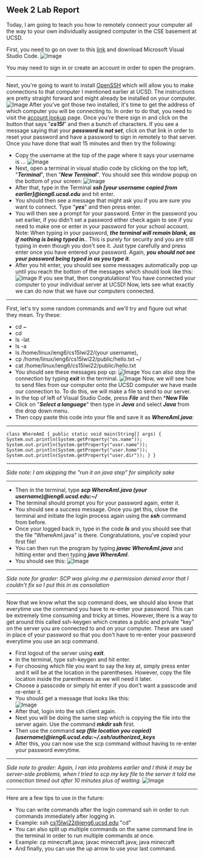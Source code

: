 ##  Week 2 Lab Report
Today, I am going to teach you how to remotely connect your computer all the way to your own individually assigned computer in the CSE basement at UCSD. 

First, you need to go on over to this [link](https://code.visualstudio.com/) and download Microsoft Visual Studio Code.
![Image](downloadvisualstudiocode.PNG)

You may need to sign in or create an account in order to open the program.
***
Next, you're going to want to install [OpenSSH](https://docs.microsoft.com/en-us/windows-server/administration/openssh/openssh_install_firstuse) which will allow you to make connections to that computer I mentioned earlier at UCSD. The instructions are pretty straight forward and might already be installed on your computer.
![Image](installSSH.PNG)
After you've got those two installed, it's time to get the address of which computer you will be connecting to. In order to do that, you need to visit the [account lookup](https://sdacs.ucsd.edu/~icc/index.php) page. Once you're there sign in and click on the button that says "***cs15l***" and then a bunch of characters. If you see a message saying that your ***password is not set***, click on that link in order to reset your password and have a password to sign in remotely to that server. Once you have done that wait 15 minutes and then try the following:
* Copy the username at the top of the page where it says your username is ...
![Image](username.PNG)
* Next, open a terminal in visual studio code by clicking on the top left, "***Terminal***", then "***New Terminal***". You should see this window popup on the bottom of your screen:
![Image](terminal.PNG)
* After that, type in the Terminal ***ssh [your username copied from earlier]@ieng6.ucsd.edu*** and hit enter.
* You should then see a message that might ask you if you are sure you want to connect. Type "***yes***" and then press enter.
* You will then see a prompt for your password. Enter in the password you set earlier, if you didn't set a password either check again to see if you need to make one or enter in your password for your school account. Note: When typing in your password, ***the terminal will remain blank, as if nothing is being typed in.***. This is purely for security and you are still typing in even though you don't see it. Just type carefully and press enter once you have entered your password. Again, ***you should not see your password being typed in as you type it.***
* After you hit enter, you should see some messages automatically pop up until you reach the bottom of the messages which should look like this:
![Image](successmessage.PNG)
If you see that, then congratulations! You have connected your computer to your individual server at UCSD! Now, lets see what exactly we can do now that we have our computers connected.
***
First, let's try some random commands and we'll try and figure out what they mean.
Try these: 
* cd ~
* cd
* ls -lat
* ls -a
* ls /home/linux/ieng6/cs15lwi22/(your username), 
* cp /home/linux/ieng6/cs15lwi22/public/hello.txt ~/
* cat /home/linux/ieng6/cs15lwi22/public/hello.txt
* You should see these messages pop up:
![Image](commands.PNG)
You can also stop the connection by typing ***exit*** in the terminal.
![Image](exit.PNG)
Now, we will see how to send files from our computer onto the UCSD computer we have made our connection to. To do this, we will make a file to send to our server. 
* In the top of left of Visual Studio Code, press ***File*** and then ***New File**
* Click on "***Select a language***" then type in ***Java*** and select ***Java*** from the drop down menu. 
* Then copy paste this code into your file and save it as ***WhereAmI.java***:
***
`class WhereAmI {
  public static void main(String[] args) {
    System.out.println(System.getProperty("os.name"));
    System.out.println(System.getProperty("user.name"));
    System.out.println(System.getProperty("user.home"));
    System.out.println(System.getProperty("user.dir"));
  }
}`
***
*Side note: I am skipping the "run it on java step" for simplicity sake*
***
* Then in the terminal, type ***scp WhereAmI.java (your username)@ieng6.ucsd.edu:~/***
* The terminal should prompt you for your password again, enter it.
* You should see a success message. Once you get this, close the terminal and initiate the login process again using the ***ssh*** command from before.
* Once your logged back in, type in the code ***ls*** and you should see that the file "WhereAmI.java" is there. Congratulations, you've copied your first file!
* You can then run the program by typing ***javac WhereAmI.java*** and hitting enter and then typing ***java WhereAmI***.
* You should see this:
![Image](scpsuccess.PNG)
***
*Side note for grader: SCP was giving me a permission denied error that I couldn't fix so I put this in as consolation*
***
Now that we know what the scp command does, we should also know that everytime use the command you have to re-enter your password. This can be extremely time consuming and tricky at times. However, there is a way to get around this called ssh-keygen which creates a public and private "key" on the server you are connected to and on your computer. These are used in place of your password so that you don't have to re-enter your password everytime you use an scp command.
* First logout of the server using ***exit***.
* In the terminal, type ssh-keygen and hit enter.
* For choosing which file you want to say the key at, simply press enter and it will be at the location in the parentheses. However, copy the file location inside the parentheses as we will need it later.
* Choose a passcode or simply hit enter if you don't want a passcode and re-enter it.
* You should get a message that looks like this:\
![Image](privatekey.png)
* After that, login into the ssh client again.
* Next you will be doing the same step which is copying the file into the server again. Use the command ***mkdir ssh*** first.
* Then use the command ***scp (file location you copied) (username)@ieng6.ucsd.edu:~/.ssh/authorized_keys***
* After this, you can now use the scp command without having to re-enter your password everytime.
***
*Side note to grader: Again, I ran into problems earlier and I think it may be server-side problems, when I tried to scp my key file to the server it told me connection timed out after 10 minutes plus of waiting.*
![Image](fail.PNG)
***
Here are a few tips to use in the future:
* You can write commands after the login command ssh in order to run commands immediately after logging in. 
* Example: ssh cs15lwi22@ieng6.ucsd.edu "cd"
* You can also split up multiple commands on the same command line in the terminal in order to run multiple commands at once.
* Example: cp minecraft.java; javac minecraft.java; java minecraft
* And finally, you can use the up arrow to use your last command.